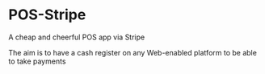 POS-Stripe
==========

A cheap and cheerful POS app via Stripe

The aim is to have a cash register on any Web-enabled platform to be able to take payments

